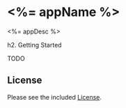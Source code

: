 <%= appName %>
==============

<%= appDesc %>

h2. Getting Started

TODO

License
-------

Please see the included [License](License.md).
